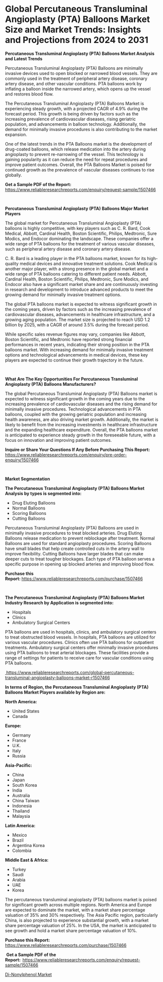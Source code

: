 <p><h1>Global Percutaneous Transluminal Angioplasty (PTA) Balloons Market Size and Market Trends: Insights and Projections from 2024 to 2031</h1></p><p><strong>Percutaneous Transluminal Angioplasty (PTA) Balloons Market Analysis and Latest Trends</strong></p>
<p><p>Percutaneous Transluminal Angioplasty (PTA) Balloons are minimally invasive devices used to open blocked or narrowed blood vessels. They are commonly used in the treatment of peripheral artery disease, coronary artery disease, and other vascular conditions. PTA balloons work by inflating a balloon inside the narrowed artery, which opens up the vessel and restores blood flow.</p><p>The Percutaneous Transluminal Angioplasty (PTA) Balloons Market is experiencing steady growth, with a projected CAGR of 4.9% during the forecast period. This growth is being driven by factors such as the increasing prevalence of cardiovascular diseases, rising geriatric population, and advancements in balloon technology. Additionally, the demand for minimally invasive procedures is also contributing to the market expansion.</p><p>One of the latest trends in the PTA Balloons market is the development of drug-coated balloons, which release medication into the artery during angioplasty to prevent re-narrowing of the vessel. This technology is gaining popularity as it can reduce the need for repeat procedures and improve patient outcomes. Overall, the PTA Balloons Market is poised for continued growth as the prevalence of vascular diseases continues to rise globally.</p></p>
<p><strong>Get a Sample PDF of the Report:&nbsp;</strong> <a href="https://www.reliableresearchreports.com/enquiry/request-sample/1507466">https://www.reliableresearchreports.com/enquiry/request-sample/1507466</a></p>
<p>&nbsp;</p>
<p><strong>Percutaneous Transluminal Angioplasty (PTA) Balloons Major Market Players</strong></p>
<p><p>The global market for Percutaneous Transluminal Angioplasty (PTA) balloons is highly competitive, with key players such as C. R. Bard, Cook Medical, Abbott, Cardinal Health, Boston Scientific, Philips, Medtronic, Sure Modics, and Endocor dominating the landscape. These companies offer a wide range of PTA balloons for the treatment of various vascular diseases, such as peripheral artery disease and coronary artery disease.</p><p>C. R. Bard is a leading player in the PTA balloons market, known for its high-quality medical devices and innovative treatment solutions. Cook Medical is another major player, with a strong presence in the global market and a wide range of PTA balloons catering to different patient needs. Abbott, Cardinal Health, Boston Scientific, Philips, Medtronic, Sure Modics, and Endocor also have a significant market share and are continuously investing in research and development to introduce advanced products to meet the growing demand for minimally invasive treatment options.</p><p>The global PTA balloons market is expected to witness significant growth in the coming years, driven by factors such as the increasing prevalence of cardiovascular diseases, advancements in healthcare infrastructure, and a growing aging population. The market size is projected to reach USD 1.2 billion by 2025, with a CAGR of around 3.5% during the forecast period.</p><p>While specific sales revenue figures may vary, companies like Abbott, Boston Scientific, and Medtronic have reported strong financial performances in recent years, indicating their strong position in the PTA balloons market. With increasing demand for minimally invasive treatment options and technological advancements in medical devices, these key players are expected to continue their growth trajectory in the future.</p></p>
<p>&nbsp;</p>
<p><strong>What Are The Key Opportunities For Percutaneous Transluminal Angioplasty (PTA) Balloons Manufacturers?</strong></p>
<p><p>The global Percutaneous Transluminal Angioplasty (PTA) Balloons market is expected to witness significant growth in the coming years due to the increasing prevalence of cardiovascular diseases and the rising demand for minimally invasive procedures. Technological advancements in PTA balloons, coupled with the growing geriatric population and increasing health awareness, are also driving market growth. Additionally, the market is likely to benefit from the increasing investments in healthcare infrastructure and the expanding healthcare expenditure. Overall, the PTA balloons market is anticipated to experience steady growth in the foreseeable future, with a focus on innovation and improving patient outcomes.</p></p>
<p><strong>Inquire or Share Your Questions If Any Before Purchasing This Report:</strong> <a href="https://www.reliableresearchreports.com/enquiry/pre-order-enquiry/1507466">https://www.reliableresearchreports.com/enquiry/pre-order-enquiry/1507466</a></p>
<p>&nbsp;</p>
<p><strong>Market Segmentation</strong></p>
<p><strong>The Percutaneous Transluminal Angioplasty (PTA) Balloons Market Analysis by types is segmented into:</strong></p>
<p><ul><li>Drug Eluting Balloons</li><li>Normal Balloons</li><li>Scoring Balloons</li><li>Cutting Balloons</li></ul></p>
<p><p>Percutaneous Transluminal Angioplasty (PTA) Balloons are used in minimally invasive procedures to treat blocked arteries. Drug Eluting Balloons release medication to prevent reblockage after treatment. Normal Balloons are used for standard angioplasty procedures. Scoring Balloons have small blades that help create controlled cuts in the artery wall to improve flexibility. Cutting Balloons have larger blades that can make deeper cuts to treat tougher blockages. Each type of PTA balloon serves a specific purpose in opening up blocked arteries and improving blood flow.</p></p>
<p><strong>Purchase this Report:&nbsp;</strong><a href="https://www.reliableresearchreports.com/purchase/1507466">https://www.reliableresearchreports.com/purchase/1507466</a></p>
<p>&nbsp;</p>
<p><strong>The Percutaneous Transluminal Angioplasty (PTA) Balloons Market Industry Research by Application is segmented into:</strong></p>
<p><ul><li>Hospitals</li><li>Clinics</li><li>Ambulatory Surgical Centers</li></ul></p>
<p><p>PTA balloons are used in hospitals, clinics, and ambulatory surgical centers to treat obstructed blood vessels. In hospitals, PTA balloons are utilized for various vascular procedures. Clinics often use PTA balloons for outpatient treatments. Ambulatory surgical centers offer minimally invasive procedures using PTA balloons to treat arterial blockages. These facilities provide a range of settings for patients to receive care for vascular conditions using PTA balloons.</p></p>
<p><a href="https://www.reliableresearchreports.com/global-percutaneous-transluminal-angioplasty-balloons-market-r1507466">&nbsp;https://www.reliableresearchreports.com/global-percutaneous-transluminal-angioplasty-balloons-market-r1507466</a></p>
<p><strong>In terms of Region, the Percutaneous Transluminal Angioplasty (PTA) Balloons Market Players available by Region are:</strong></p>
<p>
    <p> <strong> North America: </strong>
        <ul>
            <li>United States</li>
            <li>Canada</li>
        </ul>
        </p> 
    <p> <strong> Europe: </strong>
        <ul>
            <li>Germany</li>
            <li>France</li>
            <li>U.K.</li>
            <li>Italy</li>
            <li>Russia</li>
        </ul>
        </p> 
    <p> <strong> Asia-Pacific: </strong>
        <ul>
            <li>China</li>
            <li>Japan</li>
            <li>South Korea</li>
            <li>India</li>
            <li>Australia</li>
            <li>China Taiwan</li>
            <li>Indonesia</li>
            <li>Thailand</li>
            <li>Malaysia</li>
        </ul>
        </p> 
    <p> <strong> Latin America: </strong>
        <ul>
            <li>Mexico</li>
            <li>Brazil</li>
            <li>Argentina Korea</li>
            <li>Colombia</li>
        </ul>
        </p> 
    <p> <strong> Middle East & Africa: </strong>
        <ul>
            <li>Turkey</li>
            <li>Saudi</li>
            <li>Arabia</li>
            <li>UAE</li>
            <li>Korea</li>
        </ul>
    </p>
    </p>
<p><p>The percutaneous transluminal angioplasty (PTA) balloons market is poised for significant growth across multiple regions. North America and Europe are expected to dominate the market, with a market share percentage valuation of 35% and 30% respectively. The Asia Pacific region, particularly China, is also projected to experience substantial growth, with a market share percentage valuation of 25%. In the USA, the market is anticipated to see growth and hold a market share percentage valuation of 10%.</p></p>
<p><strong>Purchase this Report: </strong><a href="https://www.reliableresearchreports.com/purchase/1507466">https://www.reliableresearchreports.com/purchase/1507466</a></p>
<p>&nbsp;<strong>Get a Sample PDF of the Report:&nbsp;&nbsp;</strong><a href="https://www.reliableresearchreports.com/enquiry/request-sample/1507466">https://www.reliableresearchreports.com/enquiry/request-sample/1507466</a></p>
<p><strong></strong></p>
<p><p><a href="https://sudsy-motorcycle-bbc.notion.site/Di-Nonylphenol-Market-Comprehensive-Assessment-by-Type-Application-and-Geography-2fdf4ba2cc144b7bb861544942930b21">Di-Nonylphenol Market</a></p></p>